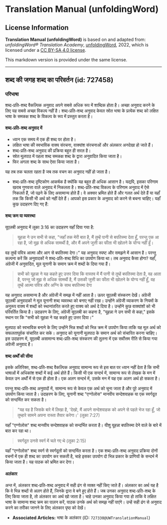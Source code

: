 # Translation Manual (unfoldingWord)

## License Information

**Translation Manual (unfoldingWord)** is based on and adapted from: _unfoldingWord® Translation Academy_, [unfoldingWord](https://unfoldingword.org/utw), 2022, which is licensed under a [CC BY-SA 4.0 license](https://creativecommons.org/licenses/by-sa/4.0/legalcode.en).

This markdown version is provided under the same license.



--------------------------------

## शब्द की जगह शब्द का परिवर्तन (id: 727458)

### परिभाषा

शब्द\-प्रति\-शब्द वैकल्पिक अनुवाद अपने सबसे अधिक रूप में शाब्दिक होता है। अच्छा अनुवाद करने के लिए यह सबसे अच्छा विकल्प नहीं है। शब्द\-प्रति\-शब्द अनुवाद केवल स्रोत भाषा के प्रत्येक शब्द को लक्षित भाषा के समकक्ष शब्द के विकल्प के रूप में प्रस्तुत करता है।

#### शब्द\-प्रति\-शब्द अनुवाद में

* ध्यान एक समय में एक ही शब्द पर होता है।
* लक्षित भाषा की स्वभाविक वाक्य संरचना, वाक्यांश संरचनाओं और अंलकार अनदेखा हो जाते हैं।
* शब्द\-प्रति\-शब्द अनुवाद की प्रक्रिया बहुत ही सरल है।
* स्रोत मूलपाठ में पहला शब्द समकक्ष शब्द के द्वारा अनुवादित किया जाता है।
* फिर अगला शब्द के साथ ऐसा किया जाता है।

यह तब तक चलता रहता है जब तक वचन का अनुवाद नहीं हो जाता है।

* शब्द\-प्रति\-शब्द दृष्टिकोण आकर्षक है क्योंकि यह बहुत ही अधिक आसान है। यद्यपि, इसका परिणाम खराब गुणवत्ता वाले अनुवाद में निकलता है। शब्द\-प्रति\-शब्द विकल्प के परिणाम अनुवाद में ऐसे निकलते हैं, जो पढ़ने के लिए असामान्य होते हैं। वे अक्सर भ्रमित होते हैं और गलत अर्थ देते हैं या यहाँ तक ​​कि किसी भी अर्थ को नहीं देते हैं। आपको इस प्रकार के अनुवाद को करने से बचना चाहिए। यहाँ कुछ उदाहरण दिए गए हैं:

#### शब्द क्रम या व्यवस्था

यूएलबी अनुवाद में लूका 3:16 का उदाहरण यहाँ दिया गया है:

> यूहन्ना ने उन सभी से कहा, "जहाँ तक मेरी बात है, मैं तुम्हें पानी से बपतिस्मा देता हूँ, परन्तु एक आ रहा है, जो मुझ से अधिक सामर्थी है, और मैं अपने जुत्ती का फीता भी खोलने के योग्य नहीं हूँ।

वह तुम्हें पवित्र आत्मा और आग से बपतिस्मा देगा।” यह अनुवाद स्पष्ट और समझने में आसान है। परन्तु कल्पना करें कि अनुवादकों ने शब्द\-प्रति\-शब्द विधि का उपयोग किया था। तब अनुवाद कैसा होगा? यहाँ, अंग्रेजी में अनुवादित, मूल यूनानी के समान क्रम में शब्दों के दिया गया हैं।

> सभी को यूहन्ना ने यह कहते हुए उत्तर दिया कि वास्तव में मैं पानी से तुम्हें बपतिस्मा देता है, वह आता है, परन्तु जो मुझ से अधिक सामर्थी है, मैं उसकी जुत्ती का फीता भी खोलने के योग्य नहीं हूँ, वह तुम्हें आत्मा पवित्र और अग्नि के साथ बपतिस्मा देगा

यह अनुवाद असामान्य है और अंग्रेजी में समझ में नहीं आता है। ऊपर यूएलबी संस्करण देखें। अंग्रेजी यूएलबी अनुवादकों ने मूल यूनानी शब्द व्यवस्था को बनाए नहीं रखा। उन्होंने अंग्रेजी व्याकरण के नियमों के अनुरूप वाक्य में शब्दों को स्थानांतरित करते हुए वाक्य को अर्थ दे दिया है। उन्होंने कुछ वाक्यांशों को भी परिवर्तित किया है। उदाहरण के लिए, अंग्रेजी यूएलबी का कहना है, "यूहन्ना ने उन सभी से कहा," इसके स्थान पर कि "सभी को यूहन्ना ने यह कहते हुए उत्तर दिया।”

मूलपाठ को स्वभाविक बनाने के लिए उन्होंने भिन्न शब्दों को भिन्न क्रम में उपयोग किया ताकि यह मूल अर्थ को सफलतापूर्वक संचारित कर सके। अनुवाद को यूनानी मूलपाठ के समान अर्थ को संचारित करना चाहिए। इस उदाहरण में, यूएलबी असामान्य शब्द\-प्रति\-शब्द संस्करण की तुलना में एक सर्वोत्तम रीति से किया गया अंग्रेजी अनुवाद है।

#### शब्द अर्थों की सीमा

इसके अतिरिक्त, शब्द\-प्रति\-शब्द वैकल्पिक अनुवाद सामान्य रूप से इस बात पर ध्यान नहीं देता है कि सभी भाषाओं में अधिकांश शब्दों में कई अर्थ होते हैं। किसी भी एक सन्दर्भ में, सामान्य रूप से लेखक के मन में केवल उन अर्थों में से एक ही होता है। एक अलग सन्दर्भ में, उसके मन में यह एक अलग अर्थ हो सकता है।

परन्तु शब्द\-प्रति\-शब्द अनुवादों में, सामान्य रूप से केवल एक अर्थ को चुना जाता है और पूरे अनुवाद में उपयोग किया जाता है। उदाहरण के लिए, यूनानी शब्द "एग्गोलोस" मानवीय सन्देशवाहक या एक स्वर्गदूत को सन्दर्भित कर सकता है।

> "यह वह है जिसके बारे में लिखा है, 'देखो, मैं आपने सन्देशवाहक को अपने से पहले भेज रहा हूँ, जो तुम्हारे सामने अपना रास्ता तैयार करेगा।' (लूका 7:27\)

यहाँ "एग्गोलोस" शब्द मानवीय सन्देशवाहक को सन्दर्भित करता है। यीशु यूहन्ना बपतिस्मा देने वाले के बारे में बात कर रहा था।

> स्वर्गदूत उनसे स्वर्ग में चले गए थे (लूका 2:15\)

यहाँ "एग्गोलोस" शब्द स्वर्ग से स्वर्गदूतों को सन्दर्भित करता है। एक शब्द\-प्रति\-शब्द अनुवाद प्रक्रिया दोनों वचनों में एक ही शब्द का उपयोग कर सकती है, चाहे इसका उपयोग दो भिन्न प्रकार के प्राणियों के सन्दर्भ में किया जाता है। यह पाठक को भ्रमित कर देगा।

#### अलंकार

अन्त में, अंलकार शब्द\-प्रति\-शब्द अनुवाद में सही ढंग से व्यक्त नहीं किए जाते हैं। अंलकार का अर्थ यह है कि वे भिन्न शब्दों से अलग होते हैं, जिनके द्वारा वे बने हुए होते हैं। जब उनका अनुवाद शब्द\-प्रति\-शब्द के लिए किया जाता है, तो अंलकार का अर्थ खो जाता है। चाहे उनका अनुवाद किया गया हो ताकि वे लक्षित भाषा के सामान्य शब्द क्रम का पालन करें, पाठक उनके अर्थ को समझ नहीं पाएंगे। उन्हें सही ढंग से अनुवाद करने का तरीका जानने के लिए अंलकार पृष्ठ को देखें।

* **Associated Articles:** भाषा के अलंकार (ID: `727330@UWTranslationManual`)

